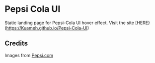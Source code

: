 # Pepsi Cola UI
Static landing page for Pepsi-Cola UI hover effect.
Visit the site [HERE}(https://Kuameh.github.io/Pepsi-Cola-UI)

## Credits
Images from [Pepsi.com](https://pepsi.com)
